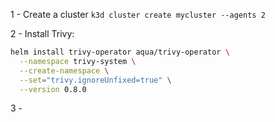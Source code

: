 1 - Create a cluster
`k3d cluster create mycluster --agents 2`

2 - Install Trivy:

``` bash
helm install trivy-operator aqua/trivy-operator \
  --namespace trivy-system \
  --create-namespace \
  --set="trivy.ignoreUnfixed=true" \
  --version 0.8.0
```

3 -  